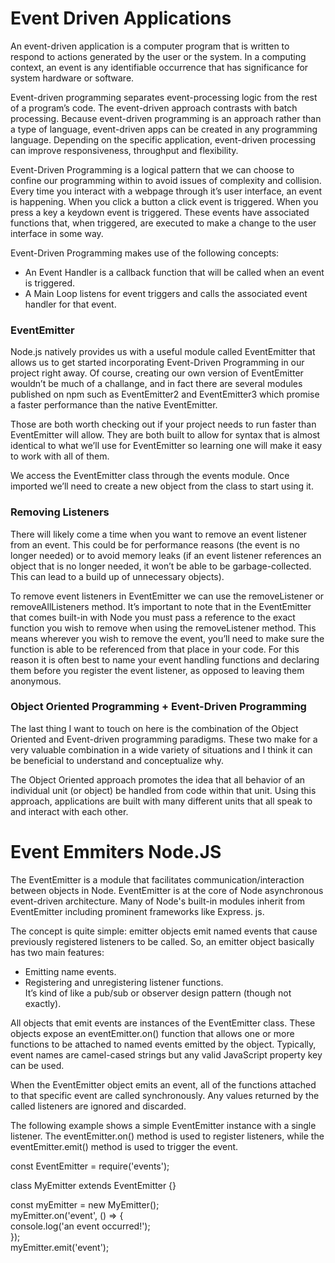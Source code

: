 # Event Driven Applications

An event-driven application is a computer program that is written to respond to actions generated by the user or the system. In a computing context, an event is any identifiable occurrence that has significance for system hardware or software.

Event-driven programming separates event-processing logic from the rest of a program’s code. The event-driven approach contrasts with batch processing. Because event-driven programming is an approach rather than a type of language, event-driven apps can be created in any programming language. Depending on the specific application, event-driven processing can improve responsiveness, throughput and flexibility.

Event-Driven Programming is a logical pattern that we can choose to confine our programming within to avoid issues of complexity and collision.
Every time you interact with a webpage through it’s user interface, an event is happening. When you click a button a click event is triggered. When you press a key a keydown event is triggered. These events have associated functions that, when triggered, are executed to make a change to the user interface in some way.

Event-Driven Programming makes use of the following concepts:

- An Event Handler is a callback function that will be called when an event is triggered.
- A Main Loop listens for event triggers and calls the associated event handler for that event.

### EventEmitter

Node.js natively provides us with a useful module called EventEmitter that allows us to get started incorporating Event-Driven Programming in our project right away. Of course, creating our own version of EventEmitter wouldn’t be much of a challange, and in fact there are several modules published on npm such as EventEmitter2 and EventEmitter3 which promise a faster performance than the native EventEmitter.

Those are both worth checking out if your project needs to run faster than EventEmitter will allow. They are both built to allow for syntax that is almost identical to what we’ll use for EventEmitter so learning one will make it easy to work with all of them.

We access the EventEmitter class through the events module. Once imported we’ll need to create a new object from the class to start using it.

### Removing Listeners

There will likely come a time when you want to remove an event listener from an event. This could be for performance reasons (the event is no longer needed) or to avoid memory leaks (if an event listener references an object that is no longer needed, it won’t be able to be garbage-collected. This can lead to a build up of unnecessary objects).

To remove event listeners in EventEmitter we can use the removeListener or removeAllListeners method. It’s important to note that in the EventEmitter that comes built-in with Node you must pass a reference to the exact function you wish to remove when using the removeListener method. This means wherever you wish to remove the event, you’ll need to make sure the function is able to be referenced from that place in your code. For this reason it is often best to name your event handling functions and declaring them before you register the event listener, as opposed to leaving them anonymous.

### Object Oriented Programming + Event-Driven Programming

The last thing I want to touch on here is the combination of the Object Oriented and Event-driven programming paradigms. These two make for a very valuable combination in a wide variety of situations and I think it can be beneficial to understand and conceptualize why.

The Object Oriented approach promotes the idea that all behavior of an individual unit (or object) be handled from code within that unit. Using this approach, applications are built with many different units that all speak to and interact with each other.

# Event Emmiters Node.JS

The EventEmitter is a module that facilitates communication/interaction between objects in Node. EventEmitter is at the core of Node asynchronous event-driven architecture. Many of Node's built-in modules inherit from EventEmitter including prominent frameworks like Express. js.

The concept is quite simple: emitter objects emit named events that cause previously registered listeners to be called. So, an emitter object basically has two main features:

- Emitting name events.
- Registering and unregistering listener functions.<br>
  It’s kind of like a pub/sub or observer design pattern (though not exactly).

All objects that emit events are instances of the EventEmitter class. These objects expose an eventEmitter.on() function that allows one or more functions to be attached to named events emitted by the object. Typically, event names are camel-cased strings but any valid JavaScript property key can be used.

When the EventEmitter object emits an event, all of the functions attached to that specific event are called synchronously. Any values returned by the called listeners are ignored and discarded.

The following example shows a simple EventEmitter instance with a single listener. The eventEmitter.on() method is used to register listeners, while the eventEmitter.emit() method is used to trigger the event.

const EventEmitter = require('events');<br>

class MyEmitter extends EventEmitter {}<br>

const myEmitter = new MyEmitter();<br>
myEmitter.on('event', () => {<br>
console.log('an event occurred!');<br>
});<br>
myEmitter.emit('event');
